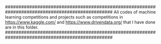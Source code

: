 ################################################################################################
All codes of machine learning competitions and projects such as competitions in https://www.kaggle.com/ 
and https://www.drivendata.org/ that I have done are in this folder.
################################################################################################
